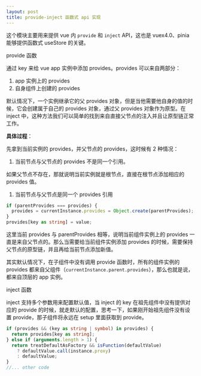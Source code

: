 ```yaml
---
layout: post
title: provide-inject 函数式 api 实现
---
```


这个模块主要用来提供 vue 内 `provide` 和 `inject` API，这也是 vuex4.0、pinia 能够提供函数式 useStore 的关键。

provide 函数

通过 key 来给 vue app 实例中添加 provides。provides 可以来自两部分：

1. app 实例上的 provides
2. 自身组件上创建的 provides

默认情况下，一个实例继承它的父 provides 对象，但是当他需要他自身的值的时候，它会创建属于自己的 provides 对象，通过父 provides 对象作为原型。在 inject 中，这种方法我们可以简单的找到来自直接父节点的注入并且让原型链正常工作。

**具体过程**：

先拿到当前实例的 provides，并父节点的 provides，这时候有 2 种情况：

1. 当前节点与父节点的 provides 不是同一个引用。

如果父节点不存在，那就说明当前实例就是根节点，直接在根节点添加相应的 provides 值。

1. 当前节点与父节点是同一个 provides 引用

```typescript
if (parentProvides === provides) {
  provides = currentInstance.provides = Object.create(parentProvides);
}
provides[key as string] = value;
```

这里当前 provides 与 parentProvides 相等，说明当前组件实例上的 provides 一直是来自父节点的。那么当需要给当前组件实例添加 provides 的时候，需要保持父节点的原型链，并且再给当前节点添加新值。

其实默认情况下，在子组件中没有调用 provide 函数时，所有的组件实例的 provides 都来自父组件（`currentInstance.parent.provides`），那么也就是说，都来自顶层的 app 实例。

inject 函数

inject 支持多个参数用来配置默认值，当 inject 的 key 在祖先组件中没有提供对应的 provide 的时候，就走默认的配置，思考一下，如果刚开始祖先组件没有设置 provide，那子组件将永远在 setup 里面获取到 provide。

```typescript
if (provides && (key as string | symbol) in provides) {
  return provides[key as string];
} else if (arguments.length > 1) {
  return treatDefaultAsFactory && isFunction(defaultValue)
    ? defaultValue.call(instance.proxy)
    : defaultValue;
}
//... other code
```
